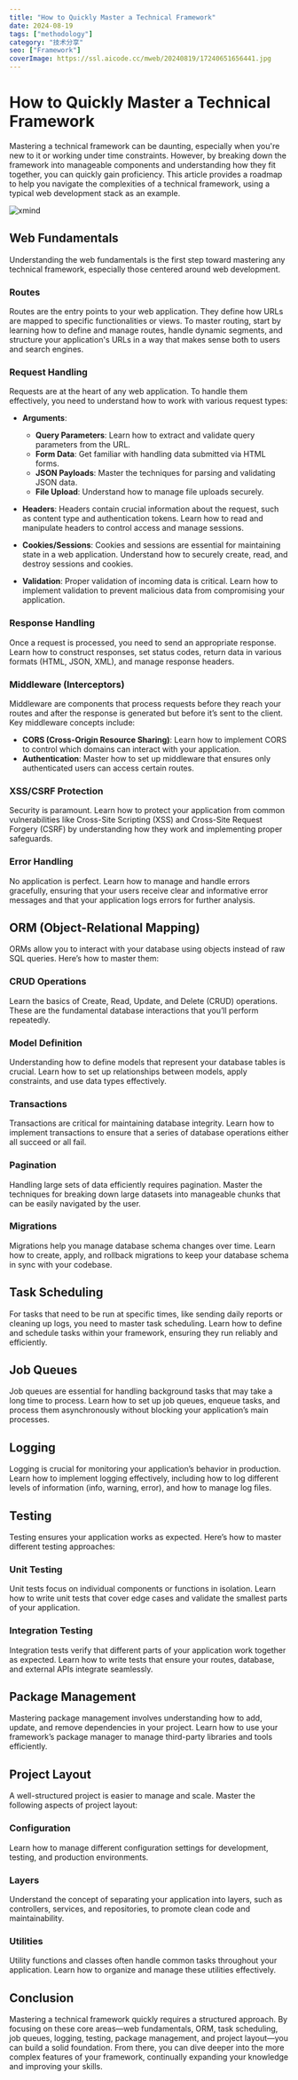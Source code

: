 ```yaml
---
title: "How to Quickly Master a Technical Framework"
date: 2024-08-19
tags: ["methodology"]
category: "技术分享"
seo: ["Framework"]
coverImage: https://ssl.aicode.cc/mweb/20240819/17240651656441.jpg
---
```

# How to Quickly Master a Technical Framework

Mastering a technical framework can be daunting, especially when you're new to it or working under time constraints. However, by breaking down the framework into manageable components and understanding how they fit together, you can quickly gain proficiency. This article provides a roadmap to help you navigate the complexities of a technical framework, using a typical web development stack as an example.

![xmind](https://ssl.aicode.cc/mweb/20240819/17240651656441.jpg)

## Web Fundamentals

Understanding the web fundamentals is the first step toward mastering any technical framework, especially those centered around web development.

### Routes

Routes are the entry points to your web application. They define how URLs are mapped to specific functionalities or views. To master routing, start by learning how to define and manage routes, handle dynamic segments, and structure your application's URLs in a way that makes sense both to users and search engines.

### Request Handling

Requests are at the heart of any web application. To handle them effectively, you need to understand how to work with various request types:

- **Arguments**:
  - **Query Parameters**: Learn how to extract and validate query parameters from the URL.
  - **Form Data**: Get familiar with handling data submitted via HTML forms.
  - **JSON Payloads**: Master the techniques for parsing and validating JSON data.
  - **File Upload**: Understand how to manage file uploads securely.

- **Headers**: Headers contain crucial information about the request, such as content type and authentication tokens. Learn how to read and manipulate headers to control access and manage sessions.

- **Cookies/Sessions**: Cookies and sessions are essential for maintaining state in a web application. Understand how to securely create, read, and destroy sessions and cookies.

- **Validation**: Proper validation of incoming data is critical. Learn how to implement validation to prevent malicious data from compromising your application.

### Response Handling

Once a request is processed, you need to send an appropriate response. Learn how to construct responses, set status codes, return data in various formats (HTML, JSON, XML), and manage response headers.

### Middleware (Interceptors)

Middleware are components that process requests before they reach your routes and after the response is generated but before it’s sent to the client. Key middleware concepts include:

- **CORS (Cross-Origin Resource Sharing)**: Learn how to implement CORS to control which domains can interact with your application.
- **Authentication**: Master how to set up middleware that ensures only authenticated users can access certain routes.

### XSS/CSRF Protection

Security is paramount. Learn how to protect your application from common vulnerabilities like Cross-Site Scripting (XSS) and Cross-Site Request Forgery (CSRF) by understanding how they work and implementing proper safeguards.

### Error Handling

No application is perfect. Learn how to manage and handle errors gracefully, ensuring that your users receive clear and informative error messages and that your application logs errors for further analysis.

## ORM (Object-Relational Mapping)

ORMs allow you to interact with your database using objects instead of raw SQL queries. Here’s how to master them:

### CRUD Operations

Learn the basics of Create, Read, Update, and Delete (CRUD) operations. These are the fundamental database interactions that you’ll perform repeatedly.

### Model Definition

Understanding how to define models that represent your database tables is crucial. Learn how to set up relationships between models, apply constraints, and use data types effectively.

### Transactions

Transactions are critical for maintaining database integrity. Learn how to implement transactions to ensure that a series of database operations either all succeed or all fail.

### Pagination

Handling large sets of data efficiently requires pagination. Master the techniques for breaking down large datasets into manageable chunks that can be easily navigated by the user.

### Migrations

Migrations help you manage database schema changes over time. Learn how to create, apply, and rollback migrations to keep your database schema in sync with your codebase.

## Task Scheduling

For tasks that need to be run at specific times, like sending daily reports or cleaning up logs, you need to master task scheduling. Learn how to define and schedule tasks within your framework, ensuring they run reliably and efficiently.

## Job Queues

Job queues are essential for handling background tasks that may take a long time to process. Learn how to set up job queues, enqueue tasks, and process them asynchronously without blocking your application’s main processes.

## Logging

Logging is crucial for monitoring your application’s behavior in production. Learn how to implement logging effectively, including how to log different levels of information (info, warning, error), and how to manage log files.

## Testing

Testing ensures your application works as expected. Here’s how to master different testing approaches:

### Unit Testing

Unit tests focus on individual components or functions in isolation. Learn how to write unit tests that cover edge cases and validate the smallest parts of your application.

### Integration Testing

Integration tests verify that different parts of your application work together as expected. Learn how to write tests that ensure your routes, database, and external APIs integrate seamlessly.

## Package Management

Mastering package management involves understanding how to add, update, and remove dependencies in your project. Learn how to use your framework’s package manager to manage third-party libraries and tools efficiently.

## Project Layout

A well-structured project is easier to manage and scale. Master the following aspects of project layout:

### Configuration

Learn how to manage different configuration settings for development, testing, and production environments.

### Layers

Understand the concept of separating your application into layers, such as controllers, services, and repositories, to promote clean code and maintainability.

### Utilities

Utility functions and classes often handle common tasks throughout your application. Learn how to organize and manage these utilities effectively.

## Conclusion

Mastering a technical framework quickly requires a structured approach. By focusing on these core areas—web fundamentals, ORM, task scheduling, job queues, logging, testing, package management, and project layout—you can build a solid foundation. From there, you can dive deeper into the more complex features of your framework, continually expanding your knowledge and improving your skills.
